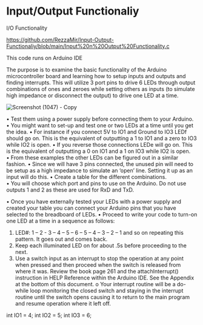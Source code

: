 # Input/Output Functionaliy

I/O Functionality

https://github.com/RezzaMir/Input-Output-Functionaliy/blob/main/Input%20n%20Output%20Functionality.c

This code runs on Arduino IDE

The purpose is to examine the basic functionality of the Arduino microcontroller board and learning how to setup inputs and outputs and finding interrupts. This will utilize 3 port pins to drive 6 LEDs through output combinations of ones and zeroes while setting others as inputs (to simulate high impedance or disconnect the output) to drive one LED at a time.

![Screenshot (1047) - Copy](https://user-images.githubusercontent.com/102126445/160237807-6ed635b9-9784-489c-908d-0f5cf8779e90.png)

•	Test them using a power supply before connecting them to your Arduino.  
•	You might want to set-up and test one or two LEDs at a time until you get the idea.
•	For instance if you connect 5V to IO1 and Ground to IO3 LEDf should go on.  This is the equivalent of outputting a 1 to IO1 and a zero to IO3 while IO2 is open.
•	If you reverse those connections LEDe will go on.  This is the equivalent of outputting a 0 on IO1 and a 1 on IO3 while IO2 is open.  
•	From these examples the other LEDs can be figured out in a similar fashion.
•	Since we will have 3 pins connected, the unused pin will need to be setup as a high impedance to simulate an ‘open’ line.  Setting it up as an input will do this.
•	Create a table for the different combinations.  
•	You will choose which port and pins to use on the Arduino.  Do not use outputs 1 and 2 as these are used for RxD and TxD.


•	Once you have  externally tested your LEDs with a power supply and created your table you can connect your Arduino pins that you have selected to the breadboard of LEDs.
•	Proceed to write your code to turn-on one LED at a time in a sequence as follows: 
  
1.	LED#:  1 – 2 - 3 – 4 – 5 – 6 – 5 – 4 – 3 – 2 – 1 and so on repeating this pattern.  It goes out and comes back.
2.	Keep each illuminated LED on for about .5s before proceeding to the next.
3.	Use a switch input as an interrupt to stop the operation at any point when pressed and then proceed when the switch is released from where it was.  Review the book page 261 and the attachInterrupt() instruction in HELP Reference within the Arduino IDE.  See the Appendix at the bottom of this document.
o	Your interrupt routine will be a do-while loop monitoring the closed switch and staying in the interrupt routine until the switch opens causing it to return to the main program and resume operation where it left off.

int IO1 = 4;
int IO2 = 5;
int IO3 = 6;
